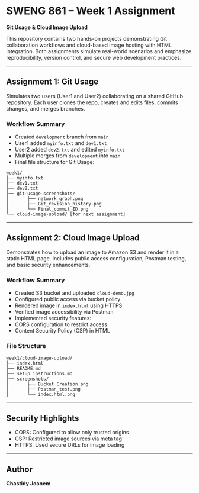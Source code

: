 # SWENG 861 – Week 1 Assignment  
**Git Usage & Cloud Image Upload**

This repository contains two hands-on projects demonstrating Git collaboration workflows and cloud-based image hosting with HTML integration. Both assignments simulate real-world scenarios and emphasize reproducibility, version control, and secure web development practices.

---

## Assignment 1: Git Usage

Simulates two users (User1 and User2) collaborating on a shared GitHub repository. Each user clones the repo, creates and edits files, commits changes, and merges branches.

### Workflow Summary

- Created `development` branch from `main`
- User1 added `myinfo.txt` and `dev1.txt`
- User2 added `dev2.txt` and edited `myinfo.txt`
- Multiple merges from `development` into `main`
- Final file structure for Git Usage:
```code
week1/
├── myinfo.txt
├── dev1.txt
├── dev2.txt
├── git-usage-screenshots/
│       ├── network_graph.png
│       ├── Git_revision_history.png
│       └── Final_commit_ID.png
└── cloud-image-upload/ [for next assignment]
```

---

## Assignment 2: Cloud Image Upload

Demonstrates how to upload an image to Amazon S3 and render it in a static HTML page. Includes public access configuration, Postman testing, and basic security enhancements.

### Workflow Summary

- Created S3 bucket and uploaded `cloud-demo.jpg`
- Configured public access via bucket policy
- Rendered image in `index.html` using HTTPS
- Verified image accessibility via Postman
- Implemented security features:
- CORS configuration to restrict access
- Content Security Policy (CSP) in HTML

### File Structure
```code
week1/cloud-image-upload/
├── index.html
├── README.md
├── setup_instructions.md
├── screenshots/
│       ├── Bucket Creation.png
│       ├── Postman_test.png
│       └── index.html.png
```

---

## Security Highlights

- CORS: Configured to allow only trusted origins
- CSP: Restricted image sources via meta tag
- HTTPS: Used secure URLs for image loading

---

## Author

**Chastidy Joanem**  

